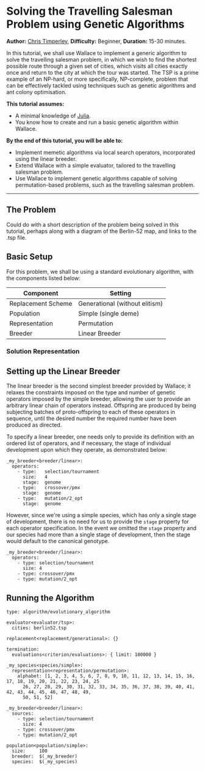# Solving the Travelling Salesman Problem using Genetic Algorithms

**Author:** [Chris Timperley](http://www.christimperley.co.uk),
**Difficulty:** Beginner,
**Duration:** 15-30 minutes.

In this tutorial, we shall use Wallace to implement a generic algorithm to
solve the travelling salesman problem, in which we wish to find the shortest
possible route through a given set of cities, which visits all cities exactly once
and return to the city at which the tour was started. The TSP is a prime example
of an NP-hard, or more specifically, NP-complete, problem that can be
effectively tackled using techniques such as genetic algorithms and ant colony
optimisation.

**This tutorial assumes:**

* A minimal knowledge of [Julia](http://julialang.org/).
* You know how to create and run a basic genetic algorithm within Wallace.

**By the end of this tutorial, you will be able to:**

* Implement memetic algorithms via local search operators, incorporated using
  the linear breeder.
* Extend Wallace with a simple evaluator, tailored to the travelling salesman
  problem.
* Use Wallace to implement genetic algorithms capable of solving
  permutation-based problems, such as the travelling salesman problem.

--------------------------------------------------------------------------------

## The Problem

Could do with a short description of the problem being solved in this tutorial,
perhaps along with a diagram of the Berlin-52 map, and links to the .tsp file.

## Basic Setup
For this problem, we shall be using a standard evolutionary algorithm, with the
components listed below:

| Component           | Setting                                           |
| ------------------- | ------------------------------------------------- |
| Replacement Scheme  | Generational (without elitism)                    |
| Population          | Simple (single deme)                              |
| Representation      | Permutation                                       |
| Breeder             | Linear Breeder                                    |

### Solution Representation



## Setting up the Linear Breeder
The linear breeder is the second simplest breeder provided by Wallace; it
relaxes the constraints imposed on the type and number of genetic operators
imposed by the simple breeder, allowing the user to provide an arbitrary linear
chain of operators instead. Offspring are produced by being subjecting batches of
proto-offspring to each of these operators in sequence, until the desired number
the required number have been produced as directed.

To specify a linear breeder, one needs only to provide its definition with an
ordered list of operators, and if necessary, the stage of individual development
upon which they operate, as demonstrated below:

```
_my_breeder<breeder/linear>:
  operators:
    - type:   selection/tournament
      size:   4
      stage:  genome
    - type:   crossover/pmx
      stage:  genome
    - type:   mutation/2_opt
      stage:  genome
```

However, since we're using a simple species, which has only a single stage of
development, there is no need for us to provide the `stage` property for each
operator specification. In the event we omitted the `stage` property and our
species had more than a single stage of development, then the stage would
default to the canonical genotype.

```
_my_breeder<breeder/linear>:
  operators:
    - type: selection/tournament
      size: 4
    - type: crossover/pmx
    - type: mutation/2_opt
```

## Running the Algorithm

```
type: algorithm/evolutionary_algorithm

evaluator<evaluator/tsp>:
  cities: berlin52.tsp

replacement<replacement/generational>: {}

termination:
  evaluations<criterion/evaluations>: { limit: 100000 }

_my_species<species/simple>:
  representation<representation/permutation>:
    alphabet: [1, 2, 3, 4, 5, 6, 7, 8, 9, 10, 11, 12, 13, 14, 15, 16, 17, 18, 19, 20, 21, 22, 23, 24, 25
      26, 27, 28, 29, 30, 31, 32, 33, 34, 35, 36, 37, 38, 39, 40, 41, 42, 43, 44, 45, 46, 47, 48, 49,
      50, 51, 52]

_my_breeder<breeder/linear>:
  sources:
    - type: selection/tournament
      size: 4
    - type: crossover/pmx
    - type: mutation/2_opt

population<population/simple>:
  size:     100
  breeder:  $(_my_breeder)
  species:  $(_my_species)
```

